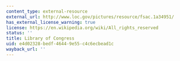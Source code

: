 ```yaml
---
content_type: external-resource
external_url: http://www.loc.gov/pictures/resource/fsac.1a34951/
has_external_license_warning: true
license: https://en.wikipedia.org/wiki/All_rights_reserved
status: ''
title: Library of Congress
uid: e4d02328-bedf-4644-9e55-c4c6ecbead1c
wayback_url: ''
---
```

